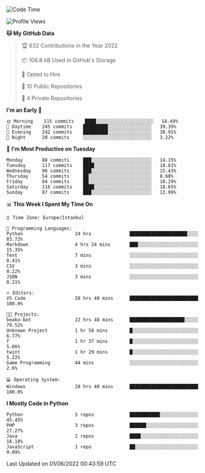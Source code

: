 <!--START_SECTION:waka-->
![Code Time](http://img.shields.io/badge/Code%20Time-199%20hrs%207%20mins-blue)

![Profile Views](http://img.shields.io/badge/Profile%20Views-0-blue)

**🐱 My GitHub Data** 

> 🏆 632 Contributions in the Year 2022
 > 
> 📦 106.8 kB Used in GitHub's Storage 
 > 
> 💼 Opted to Hire
 > 
> 📜 10 Public Repositories 
 > 
> 🔑 4 Private Repositories  
 > 
**I'm an Early 🐤** 

```text
🌞 Morning    115 commits    ████░░░░░░░░░░░░░░░░░░░░░   18.49% 
🌆 Daytime    245 commits    █████████░░░░░░░░░░░░░░░░   39.39% 
🌃 Evening    242 commits    █████████░░░░░░░░░░░░░░░░   38.91% 
🌙 Night      20 commits     ░░░░░░░░░░░░░░░░░░░░░░░░░   3.22%

```
📅 **I'm Most Productive on Tuesday** 

```text
Monday       88 commits     ███░░░░░░░░░░░░░░░░░░░░░░   14.15% 
Tuesday      117 commits    ████░░░░░░░░░░░░░░░░░░░░░   18.81% 
Wednesday    96 commits     ███░░░░░░░░░░░░░░░░░░░░░░   15.43% 
Thursday     54 commits     ██░░░░░░░░░░░░░░░░░░░░░░░   8.68% 
Friday       64 commits     ██░░░░░░░░░░░░░░░░░░░░░░░   10.29% 
Saturday     116 commits    ████░░░░░░░░░░░░░░░░░░░░░   18.65% 
Sunday       87 commits     ███░░░░░░░░░░░░░░░░░░░░░░   13.99%

```


📊 **This Week I Spent My Time On** 

```text
⌚︎ Time Zone: Europe/Istanbul

💬 Programming Languages: 
Python                   24 hrs              █████████████████████░░░░   83.72% 
Markdown                 4 hrs 24 mins       ███░░░░░░░░░░░░░░░░░░░░░░   15.35% 
Text                     7 mins              ░░░░░░░░░░░░░░░░░░░░░░░░░   0.41% 
CSV                      3 mins              ░░░░░░░░░░░░░░░░░░░░░░░░░   0.22% 
JSON                     3 mins              ░░░░░░░░░░░░░░░░░░░░░░░░░   0.21%

🔥 Editors: 
VS Code                  28 hrs 40 mins      █████████████████████████   100.0%

🐱‍💻 Projects: 
beako-bot                22 hrs 48 mins      ████████████████████░░░░░   79.52% 
Unknown Project          1 hr 56 mins        █░░░░░░░░░░░░░░░░░░░░░░░░   6.77% 
f                        1 hr 37 mins        █░░░░░░░░░░░░░░░░░░░░░░░░   5.66% 
twint                    1 hr 29 mins        █░░░░░░░░░░░░░░░░░░░░░░░░   5.22% 
Game Programming         44 mins             ░░░░░░░░░░░░░░░░░░░░░░░░░   2.6%

💻 Operating System: 
Windows                  28 hrs 40 mins      █████████████████████████   100.0%

```

**I Mostly Code in Python** 

```text
Python                   5 repos             ███████████░░░░░░░░░░░░░░   45.45% 
PHP                      3 repos             ██████░░░░░░░░░░░░░░░░░░░   27.27% 
Java                     2 repos             ████░░░░░░░░░░░░░░░░░░░░░   18.18% 
JavaScript               1 repo              ██░░░░░░░░░░░░░░░░░░░░░░░   9.09%

```



 Last Updated on 01/06/2022 00:43:59 UTC
<!--END_SECTION:waka-->

<!--
**3nws/3nws** is a ✨ _special_ ✨ repository because its `README.md` (this file) appears on your GitHub profile.

Here are some ideas to get you started:

- 🔭 I’m currently working on ...
- 🌱 I’m currently learning ...
- 👯 I’m looking to collaborate on ...
- 🤔 I’m looking for help with ...
- 💬 Ask me about ...
- 📫 How to reach me: ...
- 😄 Pronouns: ...
- ⚡ Fun fact: ...
-->
